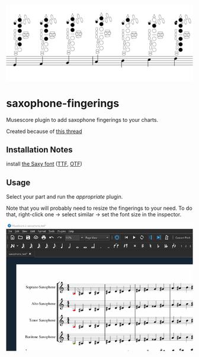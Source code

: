 ![preview](demo_Saxy.svg)

# saxophone-fingerings

Musescore plugin to add saxophone fingerings to your charts.

Created because of [this thread](https://musescore.org/en/node/310327)

## Installation Notes

install [the Saxy font](https://github.com/Marr11317/Saxy) ([TTF](redist/Saxy.ttf?raw=true), [OTF](redist/Saxy.otf?raw=true))

## Usage

Select your part and run the _appropriate_ plugin.

Note that you will probably need to resize the fingerings to your need. To do that, right-click one -> select similar -> set the font size in the inspector.

![Example gif of usage](demo.gif)
